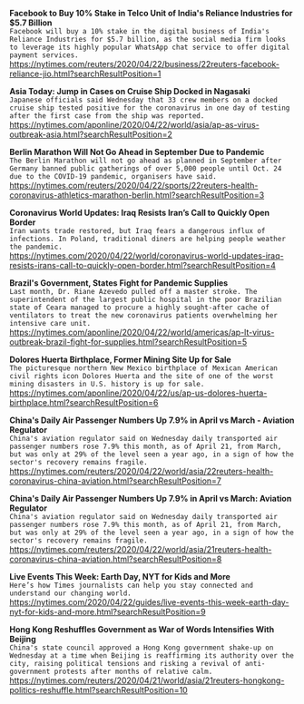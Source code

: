 **Facebook to Buy 10% Stake in Telco Unit of India's Reliance Industries for $5.7 Billion**\
`Facebook will buy a 10% stake in the digital business of India's Reliance Industries for $5.7 billion, as the social media firm looks to leverage its highly popular WhatsApp chat service to offer digital payment services.`\
https://nytimes.com/reuters/2020/04/22/business/22reuters-facebook-reliance-jio.html?searchResultPosition=1

**Asia Today: Jump in Cases on Cruise Ship Docked in Nagasaki**\
`Japanese officials said Wednesday that 33 crew members on a docked cruise ship tested positive for the coronavirus in one day of testing after the first case from the ship was reported.`\
https://nytimes.com/aponline/2020/04/22/world/asia/ap-as-virus-outbreak-asia.html?searchResultPosition=2

**Berlin Marathon Will Not Go Ahead in September Due to Pandemic**\
`The Berlin Marathon will not go ahead as planned in September after Germany banned public gatherings of over 5,000 people until Oct. 24 due to the COVID-19 pandemic, organisers have said.`\
https://nytimes.com/reuters/2020/04/22/sports/22reuters-health-coronavirus-athletics-marathon-berlin.html?searchResultPosition=3

**Coronavirus World Updates: Iraq Resists Iran’s Call to Quickly Open Border**\
`Iran wants trade restored, but Iraq fears a dangerous influx of infections. In Poland, traditional diners are helping people weather the pandemic.`\
https://nytimes.com/2020/04/22/world/coronavirus-world-updates-iraq-resists-irans-call-to-quickly-open-border.html?searchResultPosition=4

**Brazil's Government, States Fight for Pandemic Supplies**\
`Last month, Dr. Riane Azevedo pulled off a master stroke. The superintendent of the largest public hospital in the poor Brazilian state of Ceara managed to procure a highly sought-after cache of ventilators to treat the new coronavirus patients overwhelming her intensive care unit.`\
https://nytimes.com/aponline/2020/04/22/world/americas/ap-lt-virus-outbreak-brazil-fight-for-supplies.html?searchResultPosition=5

**Dolores Huerta Birthplace, Former Mining Site Up for Sale**\
`The picturesque northern New Mexico birthplace of Mexican American civil rights icon Dolores Huerta and the site of one of the worst mining disasters in U.S. history is up for sale.`\
https://nytimes.com/aponline/2020/04/22/us/ap-us-dolores-huerta-birthplace.html?searchResultPosition=6

**China's Daily Air Passenger Numbers Up 7.9% in April vs March - Aviation Regulator**\
`China's aviation regulator said on Wednesday daily transported air passenger numbers rose 7.9% this month, as of April 21, from March, but was only at 29% of the level seen a year ago, in a sign of how the sector's recovery remains fragile. `\
https://nytimes.com/reuters/2020/04/22/world/asia/22reuters-health-coronavirus-china-aviation.html?searchResultPosition=7

**China's Daily Air Passenger Numbers Up 7.9% in April vs March: Aviation Regulator**\
`China's aviation regulator said on Wednesday daily transported air passenger numbers rose 7.9% this month, as of April 21, from March, but was only at 29% of the level seen a year ago, in a sign of how the sector's recovery remains fragile. `\
https://nytimes.com/reuters/2020/04/22/world/asia/21reuters-health-coronavirus-china-aviation.html?searchResultPosition=8

**Live Events This Week: Earth Day, NYT for Kids and More**\
`Here’s how Times journalists can help you stay connected and understand our changing world.`\
https://nytimes.com/2020/04/22/guides/live-events-this-week-earth-day-nyt-for-kids-and-more.html?searchResultPosition=9

**Hong Kong Reshuffles Government as War of Words Intensifies With Beijing**\
`China's state council approved a Hong Kong government shake-up on Wednesday at a time when Beijing is reaffirming its authority over the city, raising political tensions and risking a revival of anti-government protests after months of relative calm.     `\
https://nytimes.com/reuters/2020/04/21/world/asia/21reuters-hongkong-politics-reshuffle.html?searchResultPosition=10


